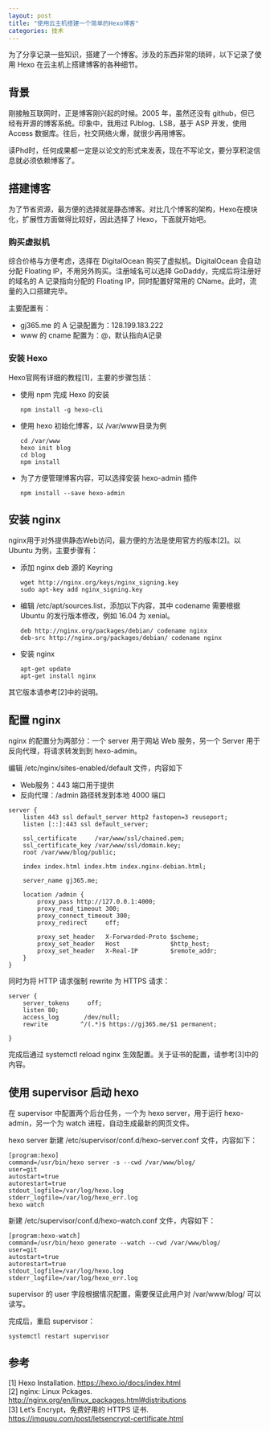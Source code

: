 ```yaml
---
layout: post
title: "使用云主机搭建一个简单的Hexo博客"
categories: 技术
---
```


为了分享记录一些知识，搭建了一个博客。涉及的东西非常的琐碎，以下记录了使用 Hexo 在云主机上搭建博客的各种细节。

## 背景
刚接触互联网时，正是博客刚兴起的时候。2005 年，虽然还没有 github，但已经有开源的博客系统。印象中，我用过 PJblog、LSB，基于 ASP 开发，使用 Access 数据库。往后，社交网络火爆，就很少再用博客。

读Phd时，任何成果都一定是以论文的形式来发表，现在不写论文，要分享积淀信息就必须依赖博客了。

## 搭建博客
为了节省资源，最方便的选择就是静态博客。对比几个博客的架构，Hexo在模块化，扩展性方面做得比较好，因此选择了 Hexo，下面就开始吧。

### 购买虚拟机
综合价格与方便考虑，选择在 DigitalOcean 购买了虚拟机。DigitalOcean 会自动分配 Floating IP，不用另外购买。注册域名可以选择 GoDaddy，完成后将注册好的域名的 A 记录指向分配的 Floating IP，同时配置好常用的 CName。此时，流量的入口搭建完毕。

主要配置有：

- gj365.me 的 A 记录配置为：128.199.183.222
- www 的 cname 配置为：@，默认指向A记录

### 安装 Hexo
Hexo官网有详细的教程[1]，主要的步骤包括：

- 使用 npm 完成 Hexo 的安装
  ```
  npm install -g hexo-cli
  ```
- 使用 hexo 初始化博客，以 /var/www目录为例
  ```
  cd /var/www
  hexo init blog
  cd blog
  npm install
  ```
- 为了方便管理博客内容，可以选择安装 hexo-admin 插件
  ```
  npm install --save hexo-admin
  ```

## 安装 nginx
nginx用于对外提供静态Web访问，最方便的方法是使用官方的版本[2]。以 Ubuntu 为例，主要步骤有：

- 添加 nginx deb 源的 Keyring
  ```
  wget http://nginx.org/keys/nginx_signing.key
  sudo apt-key add nginx_signing.key
  ```
- 编辑 /etc/apt/sources.list，添加以下内容，其中 codename 需要根据 Ubuntu 的发行版本修改，例如 16.04 为 xenial。
    ```
    deb http://nginx.org/packages/debian/ codename nginx
    deb-src http://nginx.org/packages/debian/ codename nginx
    ```
- 安装 nginx
    ```
    apt-get update
    apt-get install nginx
    ```
其它版本请参考[2]中的说明。

## 配置 nginx
nginx 的配置分为两部分：一个 server 用于网站 Web 服务，另一个 Server 用于反向代理，将请求转发到到 hexo-admin。

编辑 /etc/nginx/sites-enabled/default 文件，内容如下

- Web服务：443 端口用于提供
- 反向代理：/admin 路径转发到本地 4000 端口
```
server {
    listen 443 ssl default_server http2 fastopen=3 reuseport;
    listen [::]:443 ssl default_server;

    ssl_certificate     /var/www/ssl/chained.pem;
    ssl_certificate_key /var/www/ssl/domain.key;
    root /var/www/blog/public;

    index index.html index.htm index.nginx-debian.html;

    server_name gj365.me;

    location /admin {
        proxy_pass http://127.0.0.1:4000;
        proxy_read_timeout 300;
        proxy_connect_timeout 300;
        proxy_redirect     off;

        proxy_set_header   X-Forwarded-Proto $scheme;
        proxy_set_header   Host              $http_host;
        proxy_set_header   X-Real-IP         $remote_addr;
    }
}
```

同时为将 HTTP 请求强制 rewrite 为 HTTPS 请求：
```
server {
    server_tokens     off;
    listen 80;
    access_log       /dev/null;
    rewrite         ^/(.*)$ https://gj365.me/$1 permanent;

}
```
完成后通过 systemctl reload nginx 生效配置。关于证书的配置，请参考[3]中的内容。

## 使用 supervisor 启动 hexo
在 supervisor 中配置两个后台任务，一个为 hexo server，用于运行 hexo-admin，另一个为 watch 进程，自动生成最新的网页文件。

hexo server
新建 /etc/supervisor/conf.d/hexo-server.conf 文件，内容如下：
```
[program:hexo]
command=/usr/bin/hexo server -s --cwd /var/www/blog/
user=git
autostart=true
autorestart=true
stdout_logfile=/var/log/hexo.log
stderr_logfile=/var/log/hexo_err.log
hexo watch
```
新建 /etc/supervisor/conf.d/hexo-watch.conf 文件，内容如下：
```
[program:hexo-watch]
command=/usr/bin/hexo generate --watch --cwd /var/www/blog/
user=git
autostart=true
autorestart=true
stdout_logfile=/var/log/hexo.log
stderr_logfile=/var/log/hexo_err.log
```
supervisor 的 user 字段根据情况配置，需要保证此用户对 /var/www/blog/ 可以读写。

完成后，重启 supervisor：
```
systemctl restart supervisor
```
## 参考
[1] Hexo Installation. https://hexo.io/docs/index.html  
[2] nginx: Linux Pckages. http://nginx.org/en/linux_packages.html#distributions  
[3] Let’s Encrypt，免费好用的 HTTPS 证书. https://imququ.com/post/letsencrypt-certificate.html  